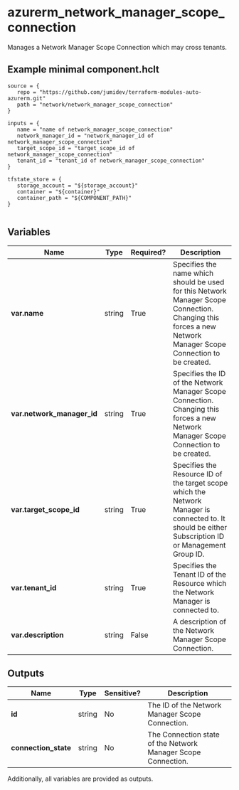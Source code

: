 # azurerm_network_manager_scope_connection

Manages a Network Manager Scope Connection which may cross tenants.

## Example minimal component.hclt

```hcl
source = {
   repo = "https://github.com/jumidev/terraform-modules-auto-azurerm.git" 
   path = "network/network_manager_scope_connection" 
}

inputs = {
   name = "name of network_manager_scope_connection" 
   network_manager_id = "network_manager_id of network_manager_scope_connection" 
   target_scope_id = "target_scope_id of network_manager_scope_connection" 
   tenant_id = "tenant_id of network_manager_scope_connection" 
}

tfstate_store = {
   storage_account = "${storage_account}" 
   container = "${container}" 
   container_path = "${COMPONENT_PATH}" 
}


```

## Variables

| Name | Type | Required? |  Description |
| ---- | ---- | --------- |  ----------- |
| **var.name** | string | True | Specifies the name which should be used for this Network Manager Scope Connection. Changing this forces a new Network Manager Scope Connection to be created. | 
| **var.network_manager_id** | string | True | Specifies the ID of the Network Manager Scope Connection. Changing this forces a new Network Manager Scope Connection to be created. | 
| **var.target_scope_id** | string | True | Specifies the Resource ID of the target scope which the Network Manager is connected to. It should be either Subscription ID or Management Group ID. | 
| **var.tenant_id** | string | True | Specifies the Tenant ID of the Resource which the Network Manager is connected to. | 
| **var.description** | string | False | A description of the Network Manager Scope Connection. | 



## Outputs

| Name | Type | Sensitive? | Description |
| ---- | ---- | --------- | --------- |
| **id** | string | No  | The ID of the Network Manager Scope Connection. | 
| **connection_state** | string | No  | The Connection state of the Network Manager Scope Connection. | 

Additionally, all variables are provided as outputs.
